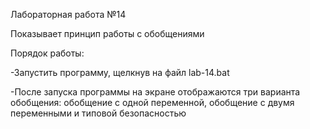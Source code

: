 Лабораторная работа №14

Показывает принцип работы с обобщениями


Порядок работы:

-Запустить программу, щелкнув на файл lab-14.bat

-После запуска программы на экране отображаются три варианта обобщения: обобщение с одной переменной, обобщение с двумя переменными и типовой безопасностью
